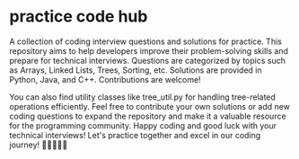 # practice code hub
A collection of coding interview questions and solutions for practice. 
This repository aims to help developers improve their problem-solving skills and prepare for technical interviews. 
Questions are categorized by topics such as Arrays, Linked Lists, Trees, Sorting, etc. Solutions are provided in Python, Java, and C++. Contributions are welcome!

You can also find utility classes like tree_util.py for handling tree-related operations efficiently.
Feel free to contribute your own solutions or add new coding questions to expand the repository and make it a valuable resource for the programming community. 
Happy coding and good luck with your technical interviews! Let's practice together and excel in our coding journey! 🚀👩‍💻👨‍💻

